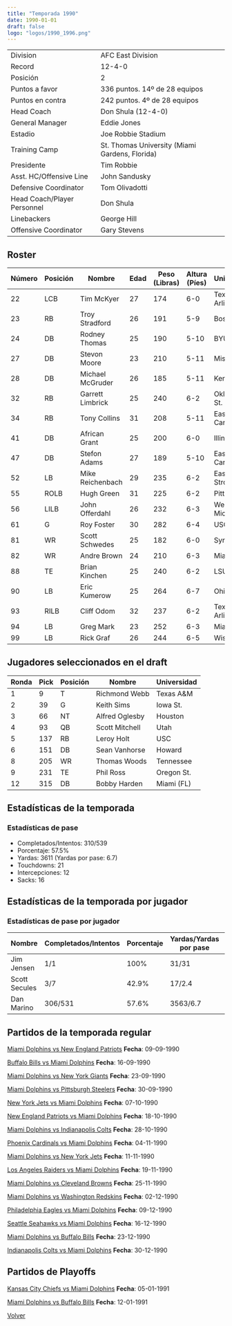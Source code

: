 ```yaml
---
title: "Temporada 1990"
date: 1990-01-01
draft: false
logo: "logos/1990_1996.png"
---
```


|                      |                      |
|-------------------------|---------------------------|
| Division               | AFC East Division            |
| Record                 | 12-4-0              |
| Posición               | 2            |
| Puntos a favor         | 336 puntos. 14º de 28 equipos           |
| Puntos en contra       | 242 puntos. 4º de 28 equipos       |
| Head Coach             | Don Shula (12-4-0)               |
| General Manager        | Eddie Jones      |
| Estadio                | Joe Robbie Stadium             |
| Training Camp          | St. Thomas University (Miami Gardens, Florida)        |
| Presidente | Tim Robbie |
| Asst. HC/Offensive Line | John Sandusky |
| Defensive Coordinator | Tom Olivadotti |
| Head Coach/Player Personnel | Don Shula |
| Linebackers | George Hill |
| Offensive Coordinator | Gary Stevens |


## Roster

| Número | Posición | Nombre           | Edad | Peso (Libras) | Altura (Píes) | Universidad          |
|--------|----------|------------------|------|---------------|---------------|----------------------|
| 22 | LCB | Tim McKyer | 27 | 174 | 6-0 | Texas-Arlington |
| 23 | RB | Troy Stradford | 26 | 191 | 5-9 | Boston Col. |
| 24 | DB | Rodney Thomas | 25 | 190 | 5-10 | BYU |
| 27 | DB | Stevon Moore | 23 | 210 | 5-11 | Mississippi |
| 28 | DB | Michael McGruder | 26 | 185 | 5-11 | Kent St. |
| 32 | RB | Garrett Limbrick | 25 | 240 | 6-2 | Oklahoma St. |
| 34 | RB | Tony Collins | 31 | 208 | 5-11 | East Carolina |
| 41 | DB | African Grant | 25 | 200 | 6-0 | Illinois |
| 47 | DB | Stefon Adams | 27 | 189 | 5-10 | East Carolina |
| 52 | LB | Mike Reichenbach | 29 | 235 | 6-2 | East Stroudsburg |
| 55 | ROLB | Hugh Green | 31 | 225 | 6-2 | Pittsburgh |
| 56 | LILB | John Offerdahl | 26 | 232 | 6-3 | Western Michigan |
| 61 | G | Roy Foster | 30 | 282 | 6-4 | USC |
| 81 | WR | Scott Schwedes | 25 | 182 | 6-0 | Syracuse |
| 82 | WR | Andre Brown | 24 | 210 | 6-3 | Miami (FL) |
| 88 | TE | Brian Kinchen | 25 | 240 | 6-2 | LSU |
| 90 | LB | Eric Kumerow | 25 | 264 | 6-7 | Ohio St. |
| 93 | RILB | Cliff Odom | 32 | 237 | 6-2 | Texas-Arlington |
| 94 | LB | Greg Mark | 23 | 252 | 6-3 | Miami (FL) |
| 99 | LB | Rick Graf | 26 | 244 | 6-5 | Wisconsin |


## Jugadores seleccionados en el draft

| Ronda | Pick | Posición | Nombre           | Universidad          |
|-------|------|----------|------------------|----------------------|
| 1 | 9 | T | Richmond Webb | Texas A&M |
| 2 | 39 | G | Keith Sims | Iowa St. |
| 3 | 66 | NT | Alfred Oglesby | Houston |
| 4 | 93 | QB | Scott Mitchell | Utah |
| 5 | 137 | RB | Leroy Holt | USC |
| 6 | 151 | DB | Sean Vanhorse | Howard |
| 8 | 205 | WR | Thomas Woods | Tennessee |
| 9 | 231 | TE | Phil Ross | Oregon St. |
| 12 | 315 | DB | Bobby Harden | Miami (FL) |


## Estadísticas de la temporada
### Estadísticas de pase
* Completados/Intentos: 310/539
* Porcentaje: 57.5%
* Yardas: 3611 (Yardas por pase: 6.7)
* Touchdowns: 21
* Intercepciones: 12
* Sacks: 16

## Estadísticas de la temporada por jugador
### Estadísticas de pase por jugador
| Nombre | Completados/Intentos | Porcentaje | Yardas/Yardas por pase | TDs | Intercepciones | Sacks |
|--------|----------------------|------------|------------------------|-----|----------------|-------|
| Jim Jensen | 1/1 | 100% | 31/31 | 0 | 0 | 0 |
| Scott Secules | 3/7 | 42.9% | 17/2.4 | 0 | 1 | 1 |
| Dan Marino | 306/531 | 57.6% | 3563/6.7 | 21 | 11 | 15 |


## Partidos de la temporada regular

[Miami Dolphins vs New England Patriots](/historia/partidos/mia-ne-19900909) **Fecha**: 09-09-1990

[Buffalo Bills vs Miami Dolphins](/historia/partidos/buf-mia-19900916) **Fecha**: 16-09-1990

[Miami Dolphins vs New York Giants](/historia/partidos/mia-nyg-19900923) **Fecha**: 23-09-1990

[Miami Dolphins vs Pittsburgh Steelers](/historia/partidos/mia-pit-19900930) **Fecha**: 30-09-1990

[New York Jets vs Miami Dolphins](/historia/partidos/nyj-mia-19901007) **Fecha**: 07-10-1990

[New England Patriots vs Miami Dolphins](/historia/partidos/ne-mia-19901018) **Fecha**: 18-10-1990

[Miami Dolphins vs Indianapolis Colts](/historia/partidos/mia-ind-19901028) **Fecha**: 28-10-1990

[Phoenix Cardinals vs Miami Dolphins](/historia/partidos/phx-mia-19901104) **Fecha**: 04-11-1990

[Miami Dolphins vs New York Jets](/historia/partidos/mia-nyj-19901111) **Fecha**: 11-11-1990

[Los Angeles Raiders vs Miami Dolphins](/historia/partidos/rai-mia-19901119) **Fecha**: 19-11-1990

[Miami Dolphins vs Cleveland Browns](/historia/partidos/mia-cle-19901125) **Fecha**: 25-11-1990

[Miami Dolphins vs Washington Redskins](/historia/partidos/mia-was-19901202) **Fecha**: 02-12-1990

[Philadelphia Eagles vs Miami Dolphins](/historia/partidos/phi-mia-19901209) **Fecha**: 09-12-1990

[Seattle Seahawks vs Miami Dolphins](/historia/partidos/sea-mia-19901216) **Fecha**: 16-12-1990

[Miami Dolphins vs Buffalo Bills](/historia/partidos/mia-buf-19901223) **Fecha**: 23-12-1990

[Indianapolis Colts vs Miami Dolphins](/historia/partidos/ind-mia-19901230) **Fecha**: 30-12-1990




## Partidos de Playoffs

[Kansas City Chiefs vs Miami Dolphins](/historia/partidos/kc-mia-19910105) **Fecha**: 05-01-1991

[Miami Dolphins vs Buffalo Bills](/historia/partidos/mia-buf-19910112) **Fecha**: 12-01-1991




[Volver](/historia)